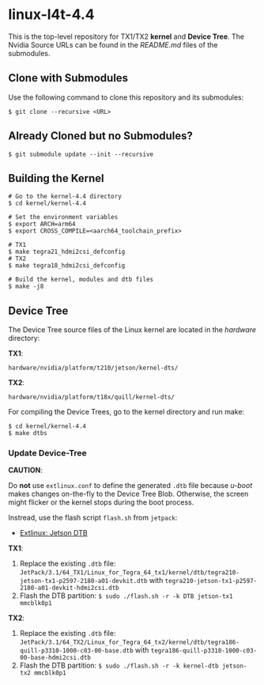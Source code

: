 # linux-l4t-4.4

This is the top-level repository for TX1/TX2 **kernel** and **Device Tree**. The Nvidia Source URLs can be found in the *README.md* files of the submodules.

## Clone with Submodules

Use the following command to clone this repository and its submodules:

```shell
$ git clone --recursive <URL>
```

## Already Cloned but no Submodules?

```shell
$ git submodule update --init --recursive
```

## Building the Kernel

```shell
# Go to the kernel-4.4 directory
$ cd kernel/kernel-4.4

# Set the environment variables
$ export ARCH=arm64
$ export CROSS_COMPILE=<aarch64_toolchain_prefix>

# TX1
$ make tegra21_hdmi2csi_defconfig
# TX2
$ make tegra18_hdmi2csi_defconfig

# Build the kernel, modules and dtb files
$ make -j8
```

## Device Tree

The Device Tree source files of the Linux kernel are located in the *hardware* directory:

**TX1**:

`hardware/nvidia/platform/t210/jetson/kernel-dts/`

**TX2**:

`hardware/nvidia/platform/t18x/quill/kernel-dts/`

For compiling the Device Trees, go to the kernel directory and run make:

```shell
$ cd kernel/kernel-4.4
$ make dtbs
```

### Update Device-Tree

**CAUTION**:

Do **not** use `extlinux.conf` to define the generated `.dtb` file because *u-boot* makes changes on-the-fly to the Device Tree Blob. Otherwise, the screen might flicker or the kernel stops during the boot process.

Instread, use the flash script `flash.sh` from `jetpack`:

* [Extlinux: Jetson DTB](https://elinux.org/Jetson/TX2_DTB)

**TX1**:
1. Replace the existing `.dtb` file: `JetPack/3.1/64_TX1/Linux_for_Tegra_64_tx1/kernel/dtb/tegra210-jetson-tx1-p2597-2180-a01-devkit.dtb` with `tegra210-jetson-tx1-p2597-2180-a01-devkit-hdmi2csi.dtb`
2. Flash the DTB partition: `$ sudo ./flash.sh -r -k DTB jetson-tx1 mmcblk0p1`

**TX2**:
1. Replace the existing `.dtb` file: `JetPack/3.1/64_TX2/Linux_for_Tegra_64_tx2/kernel/dtb/tegra186-quill-p3310-1000-c03-00-base.dtb` with `tegra186-quill-p3310-1000-c03-00-base-hdmi2csi.dtb`
2. Flash the DTB partition: `$ sudo ./flash.sh -r -k kernel-dtb jetson-tx2 mmcblk0p1`
